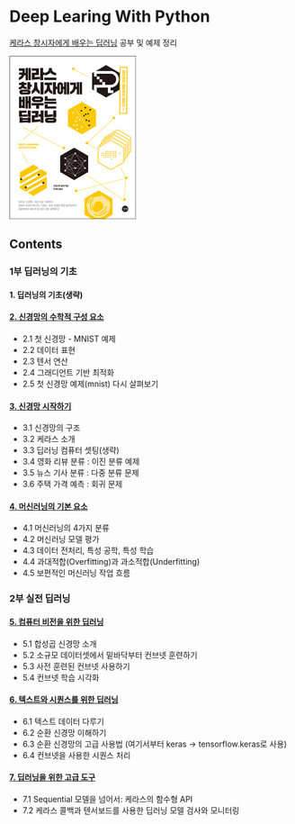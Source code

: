 # Deep Learing With Python

[케라스 창시자에게 배우는 딥러닝](https://tensorflow.blog/케라스-창시자에게-배우는-딥러닝/) 공부 및 예제 정리

<img src="./book_img.jpg" alt="book_img" style="zoom: 50%;" align="left;" />



## Contents

### 1부 딥러닝의 기초

#### 1. 딥러닝의 기초(생략)

#### [2. 신경망의 수학적 구성 요소](./ch2)
- 2.1 첫 신경망 - MNIST 예제
- 2.2 데이터 표현
- 2.3 텐서 연산
- 2.4 그래디언트 기반 최적화
- 2.5 첫 신경망 예제(mnist) 다시 살펴보기

#### [3. 신경망 시작하기](./ch3)
- 3.1 신경망의 구조
- 3.2 케라스 소개
- 3.3 딥러닝 컴퓨터 셋팅(생략)
- 3.4 영화 리뷰 분류 : 이진 분류 예제
- 3.5 뉴스 기사 분류 : 다중 분류 문제
- 3.6 주택 가격 예측 : 회귀 문제

#### [4. 머신러닝의 기본 요소](./ch4)
- 4.1 머신러닝의 4가지 분류
- 4.2 머신러닝 모델 평가
- 4.3 데이터 전처리, 특성 공학, 특성 학습
- 4.4 과대적합(Overfitting)과 과소적합(Underfitting)
- 4.5 보편적인 머신러닝 작업 흐름

### 2부 실전 딥러닝

#### [5. 컴퓨터 비전을 위한 딥러닝](./ch5)
- 5.1 합성곱 신경망 소개
- 5.2 소규모 데이터셋에서 밑바닥부터 컨브넷 훈련하기
- 5.3 사전 훈련된 컨브넷 사용하기
- 5.4 컨브넷 학습 시각화

#### [6. 텍스트와 시퀀스를 위한 딥러닝](./ch6)
- 6.1 텍스트 데이터 다루기
- 6.2 순환 신경망 이해하기
- 6.3 순환 신경망의 고급 사용법 (여기서부터 keras -> tensorflow.keras로 사용)
- 6.4 컨브넷을 사용한 시퀀스 처리

#### [7. 딥러닝을 위한 고급 도구](./ch7)
- 7.1 Sequential 모델을 넘어서: 케라스의 함수형 API
- 7.2 케라스 콜백과 텐서보드를 사용한 딥러닝 모델 검사와 모니터링